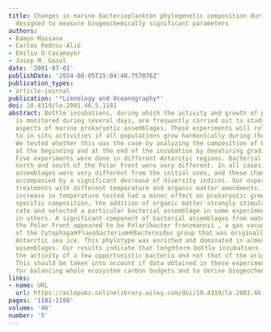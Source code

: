 ```yaml
---
title: Changes in marine bacterioplankton phylogenetic composition during incubations
  designed to measure biogeochemically significant parameters
authors:
- Ramon Massana
- Carlos Pedrόs-Aliό
- Emilio O Casamayor
- Josep M. Gasol
date: '2001-07-01'
publishDate: '2024-08-05T15:04:48.757076Z'
publication_types:
- article-journal
publication: '*Limnology and Oceanography*'
doi: 10.4319/lo.2001.46.5.1181
abstract: Bottle incubations, during which the activity and growth of prokaryotes
  is monitored during several days, are frequently carried out to study functional
  aspects of marine prokaryotic assemblages. These experiments will relate directly
  to in situ activities if all populations grow harmonically during the incubation.
  We tested whether this was the case by analyzing the composition of bacterial assemblages
  at the beginning and at the end of the incubation by denaturing gradient gel electrophoresis.
  Five experiments were done in different Antarctic regions. Bacterial assemblages
  north and south of the Polar Front were very different. In all cases, the final
  assemblages were very different from the initial ones, and these changes were often
  accompanied by a significant decrease of diversity indices. Our experiments included
  treatments with different temperature and organic matter amendments. Whereas the
  increase in temperature tested had a minor effect on prokaryotic growth rate and
  specific composition, the addition of organic matter strongly stimulated growth
  rate and selected a particular bacterial assemblage in some experiments but not
  in others. A significant component of bacterial assemblages from waters south of
  the Polar Front appeared to be Polaribacter franzmannii , a gas vacuolated bacterium
  of the CytophagaߚFlavobacteriumߚBacteroides group that was originally isolated from
  Antarctic sea ice. This phylotype was enriched and dominated in almost all final
  assemblages. Our results indicate that longߚterm bottle incubations mostly measure
  the activity of a few opportunistic bacteria and not that of the original assemblage.
  This should be taken into account if data obtained in these experiments are used
  for balancing whole ecosystem carbon budgets and to derive biogeochemical conclusions.
links:
- name: URL
  url: https://aslopubs.onlinelibrary.wiley.com/doi/10.4319/lo.2001.46.5.1181
pages: '1181-1188'
volume: '46'
number: '5'
---
```


